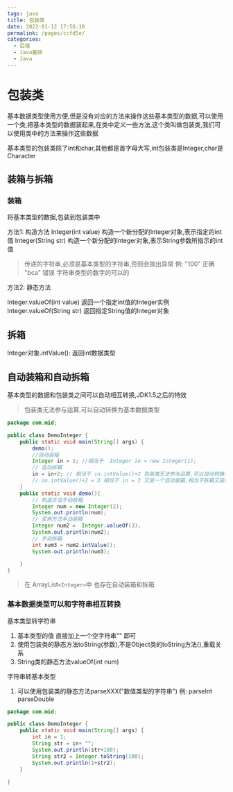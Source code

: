 ```yaml
---
tags: java
title: 包装类
date: 2022-01-12 17:56:18
permalink: /pages/ccfd5e/
categories: 
  - 后端
  - Java基础
  - Java
---
```

# 包装类

基本数据类型使用方便,但是没有对应的方法来操作这些基本类型的数据,可以使用一个类,把基本类型的数据装起来,在类中定义一些方法,这个类叫做包装类,我们可以使用类中的方法来操作这些数据

基本类型的包装类除了int和char,其他都是首字母大写,int包装类是Integer,char是Character

## 装箱与拆箱

### 装箱
将基本类型的数据,包装到包装类中

方法1: 构造方法
Integer(int value) 构造一个新分配的Integer对象,表示指定的int值
Integer(String str) 构造一个新分配的Integer对象,表示String参数所指示的int值
> 传递的字符串,必须是基本类型的字符串,否则会抛出异常 
> 例: "100" 正确 "bca" 错误 字符串类型的数字的可以的


方法2: 静态方法

Integer.valueOf(int value) 返回一个指定int值的Integer实例
Integer.valueOf(String str) 返回指定String值的Integer对象

## 拆箱 
Integer对象.intValue(): 返回int数据类型

## 自动装箱和自动拆箱
基本类型的数据和包装类之间可以自动相互转换,JDK1.5之后的特效
> 包装类无法参与运算,可以自动转换为基本数据类型
``` java
package com.mid;

public class DemoInteger {
    public static void main(String[] args) {
        demo();
        //自动装箱
        Integer in = 1; //相当于  Integer in = new Integer(1); 
        // 自动拆箱
        in = in+2; // 相当于 in.intValue()+2 包装类无法参与运算,可以自动转换为基本数据类型 
        // in.intValue()+2 = 3 相当于 in = 3 又是一个自动装箱,相当于拆箱又装箱
    }
    public static void demo(){
        // 构造方法手动装箱
        Integer num = new Integer(2);
        System.out.println(num);
        // 实例方法手动装箱
        Integer num2 =  Integer.valueOf(3);
        System.out.println(num2);
        // 手动拆箱
        int num3 = num2.intValue();
        System.out.println(num3);

    }
}
```
> 在 ArrayList`<Integer>`中 也存在自动装箱和拆箱

### 基本数据类型可以和字符串相互转换
基本类型转字符串
1. 基本类型的值 直接加上一个空字符串"" 即可
2. 使用包装类的静态方法toString(参数),不是Object类的toString方法(),重载关系
3. String类的静态方法valueOf(int num)

字符串转基本类型
1. 可以使用包装类的静态方法parseXXX("数值类型的字符串")
例: parseInt parseDouble
```java
package com.mid;

public class DemoInteger {
    public static void main(String[] args) {
        int in = 1;
        String str = in+ "";
        System.out.println(str+100);
        String str2 = Integer.toString(100);
        System.out.println(1+str2);
    }
   
}
```